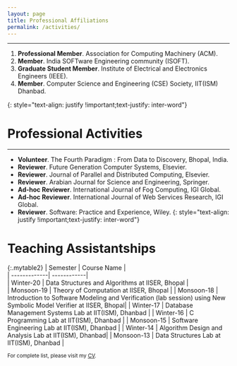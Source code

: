 ```yaml
---
layout: page
title: Professional Affiliations
permalink: /activities/
---
```

---
<ol>
<li><strong>Professional Member</strong>. Association for Computing Machinery (ACM). </li>
<li><strong>Member</strong>. India SOFTware Engineering community (ISOFT). </li>
<li><strong>Graduate Student Member</strong>. Institute of Electrical and Electronics Engineers (IEEE). </li>
<li><strong>Member</strong>. Computer Science and Engineering (CSE) Society, IIT(ISM) Dhanbad. </li>
</ol>{: style="text-align: justify !important;text-justify: inter-word"}

# Professional Activities
---
- **Volunteer**. The Fourth Paradigm : From Data to Discovery, Bhopal, India.
- **Reviewer**. Future Generation Computer Systems, Elsevier.
- **Reviewer**. Journal of Parallel and Distributed Computing, Elsevier.
- **Reviewer**. Arabian Journal for Science and Engineering, Springer.
- **Ad-hoc Reviewer**. International Journal of Fog Computing, IGI Global.
- **Ad-hoc Reviewer**. International Journal of Web Services Research, IGI Global.
- **Reviewer**. Software: Practice and Experience, Wiley.
{: style="text-align: justify !important;text-justify: inter-word"}

# Teaching Assistantships

{:.mytable2}
| Semester     | Course Name |                       
| -------------| ------------|   
| Winter-20    | Data Structures and Algorithms at IISER, Bhopal |  
| Monsoon-19   | Theory of Computation at IISER, Bhopal         | 
| Monsoon-18   | Introduction to Software Modeling and Verification (lab session) using New Symbolic Model Verifier at IISER, Bhopal|
| Winter-17    | Database Management Systems Lab at IIT(ISM), Dhanbad | 
| Winter-16    | C Programming Lab at IIT(ISM), Dhanbad               | 
| Monsoon-15   | Software Engineering Lab at IIT(ISM), Dhanbad      | 
| Winter-14    | Algorithm Design and Analysis Lab at IIT(ISM), Dhanbad| 
| Monsoon-13   | Data Structures Lab at IIT(ISM), Dhanbad   |  

<small> For complete list, please visit my <a target="_blank" href="./assets/cv/SIBA_CV.pdf"><span style="text-align:right;font-size:15px;text-color:black;"></span><u>CV</u></a>.</small>
